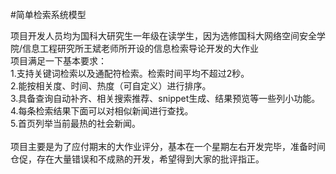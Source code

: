 #简单检索系统模型

项目开发人员均为国科大研究生一年级在读学生，因为选修国科大网络空间安全学院/信息工程研究所王斌老师所开设的信息检索导论开发的大作业<br >
项目满足一下基本要求：<br >
1.支持关键词检索以及通配符检索。检索时间平均不超过2秒。<br >
2.能按相关度、时间、热度（可自定义）进行排序。<br >
3.具备查询自动补齐、相关搜索推荐、snippet生成、结果预览等一些列小功能。<br >
4.每条检索结果下面可以对相似新闻进行查找。<br >
5.首页列举当前最热的社会新闻。<br >
<br >
项目主要是为了应付期末的大作业评分，基本在一个星期左右开发完毕，准备时间仓促，存在大量错误和不成熟的开发，希望得到大家的批评指正。<br >
